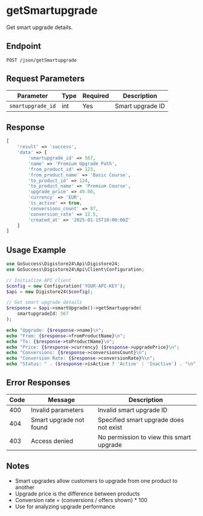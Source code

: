 # getSmartupgrade

Get smart upgrade details.

## Endpoint

```
POST /json/getSmartupgrade
```

## Request Parameters

| Parameter | Type | Required | Description |
|-----------|------|----------|-------------|
| `smartupgrade_id` | int | Yes | Smart upgrade ID |

## Response

```php
[
    'result' => 'success',
    'data' => [
        'smartupgrade_id' => 567,
        'name' => 'Premium Upgrade Path',
        'from_product_id' => 123,
        'from_product_name' => 'Basic Course',
        'to_product_id' => 124,
        'to_product_name' => 'Premium Course',
        'upgrade_price' => 49.00,
        'currency' => 'EUR',
        'is_active' => true,
        'conversions_count' => 87,
        'conversion_rate' => 12.5,
        'created_at' => '2025-01-15T10:00:00Z'
    ]
]
```

## Usage Example

```php
use GoSuccess\Digistore24\Api\Digistore24;
use GoSuccess\Digistore24\Api\Client\Configuration;

// Initialize API client
$config = new Configuration('YOUR-API-KEY');
$api = new Digistore24($config);

// Get smart upgrade details
$response = $api->smartUpgrade()->getSmartupgrade(
    smartupgradeId: 567
);

echo "Upgrade: {$response->name}\n";
echo "From: {$response->fromProductName}\n";
echo "To: {$response->toProductName}\n";
echo "Price: {$response->currency} {$response->upgradePrice}\n";
echo "Conversions: {$response->conversionsCount}\n";
echo "Conversion Rate: {$response->conversionRate}%\n";
echo "Status: " . ($response->isActive ? 'Active' : 'Inactive') . "\n";
```

## Error Responses

| Code | Message | Description |
|------|---------|-------------|
| 400 | Invalid parameters | Invalid smart upgrade ID |
| 404 | Smart upgrade not found | Specified smart upgrade does not exist |
| 403 | Access denied | No permission to view this smart upgrade |

## Notes

- Smart upgrades allow customers to upgrade from one product to another
- Upgrade price is the difference between products
- Conversion rate = (conversions / offers shown) * 100
- Use for analyzing upgrade performance
